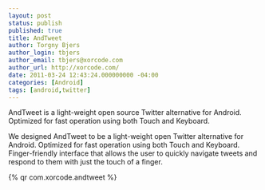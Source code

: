```yaml
---
layout: post
status: publish
published: true
title: AndTweet
author: Torgny Bjers
author_login: tbjers
author_email: tbjers@xorcode.com
author_url: http://xorcode.com/
date: 2011-03-24 12:43:24.000000000 -04:00
categories: [Android]
tags: [android,twitter]
---
```


AndTweet is a light-weight open source Twitter alternative for Android. Optimized for fast operation using both Touch and Keyboard.

<!--more-->

We designed AndTweet to be a light-weight open Twitter alternative for Android. Optimized for fast operation using both Touch and Keyboard. Finger-friendly interface that allows the user to quickly navigate tweets and respond to them with just the touch of a finger.

{% qr com.xorcode.andtweet %}
